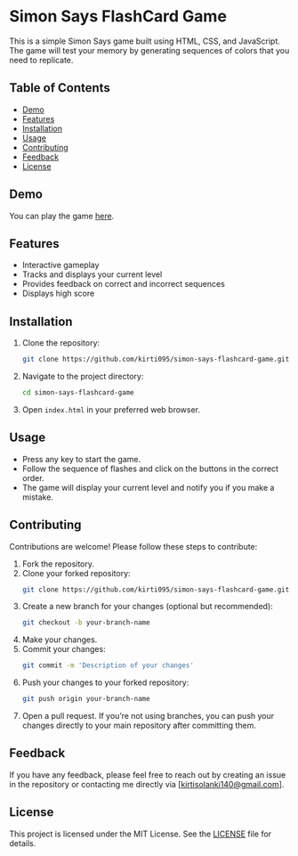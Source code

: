 # Simon Says FlashCard Game

This is a simple Simon Says game built using HTML, CSS, and JavaScript. The game will test your memory by generating sequences of colors that you need to replicate.

## Table of Contents

- [Demo](#demo)
- [Features](#features)
- [Installation](#installation)
- [Usage](#usage)
- [Contributing](#contributing)
- [Feedback](#feedback)
- [License](#license)

## Demo

You can play the game [here](https://kirti095/simon-says-flashcard-game).


## Features

- Interactive gameplay
- Tracks and displays your current level
- Provides feedback on correct and incorrect sequences
- Displays high score

## Installation

1. Clone the repository:
    ```bash
    git clone https://github.com/kirti095/simon-says-flashcard-game.git
    ```

2. Navigate to the project directory:
    ```bash
    cd simon-says-flashcard-game
    ```

3. Open `index.html` in your preferred web browser.

## Usage

- Press any key to start the game.
- Follow the sequence of flashes and click on the buttons in the correct order.
- The game will display your current level and notify you if you make a mistake.

## Contributing

Contributions are welcome! Please follow these steps to contribute:

1. Fork the repository.
2. Clone your forked repository:
    ```bash
    git clone https://github.com/kirti095/simon-says-flashcard-game.git
    ```
3. Create a new branch for your changes (optional but recommended):
    ```bash
    git checkout -b your-branch-name
    ```
4. Make your changes.
5. Commit your changes:
    ```bash
    git commit -m 'Description of your changes'
    ```
6. Push your changes to your forked repository:
    ```bash
    git push origin your-branch-name
    ```
7. Open a pull request.
If you’re not using branches, you can push your changes directly to your main repository after committing them.

## Feedback

If you have any feedback, please feel free to reach out by creating an issue in the repository or contacting me directly via [kirtisolanki140@gmail.com].


## License

This project is licensed under the MIT License. See the [LICENSE](LICENSE) file for details.
